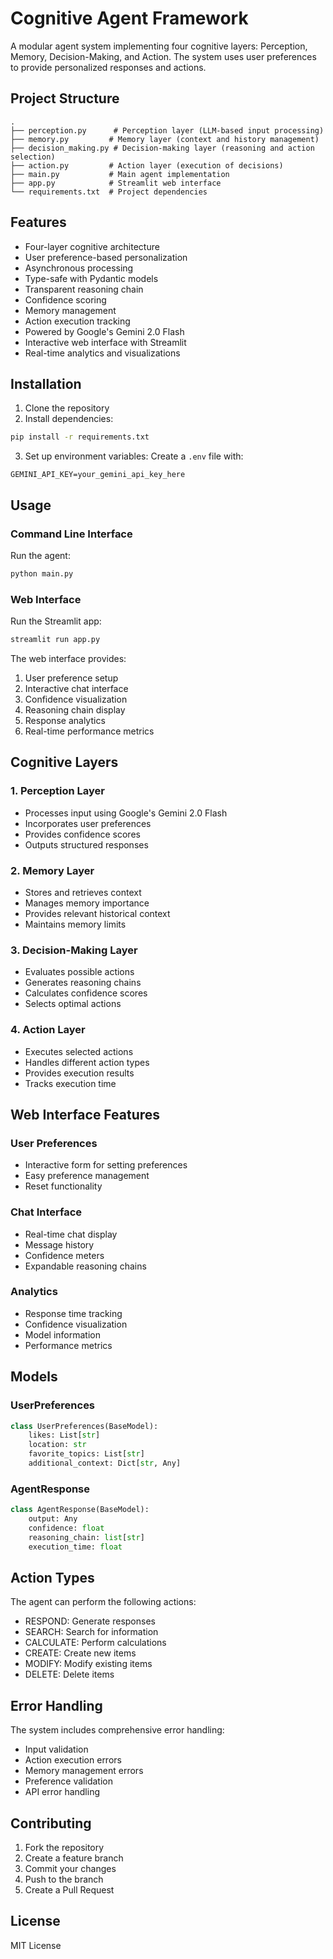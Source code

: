 # Cognitive Agent Framework

A modular agent system implementing four cognitive layers: Perception, Memory, Decision-Making, and Action. The system uses user preferences to provide personalized responses and actions.

## Project Structure

```
.
├── perception.py      # Perception layer (LLM-based input processing)
├── memory.py         # Memory layer (context and history management)
├── decision_making.py # Decision-making layer (reasoning and action selection)
├── action.py         # Action layer (execution of decisions)
├── main.py           # Main agent implementation
├── app.py            # Streamlit web interface
└── requirements.txt  # Project dependencies
```

## Features

- Four-layer cognitive architecture
- User preference-based personalization
- Asynchronous processing
- Type-safe with Pydantic models
- Transparent reasoning chain
- Confidence scoring
- Memory management
- Action execution tracking
- Powered by Google's Gemini 2.0 Flash
- Interactive web interface with Streamlit
- Real-time analytics and visualizations

## Installation

1. Clone the repository
2. Install dependencies:
```bash
pip install -r requirements.txt
```

3. Set up environment variables:
Create a `.env` file with:
```
GEMINI_API_KEY=your_gemini_api_key_here
```

## Usage

### Command Line Interface
Run the agent:
```bash
python main.py
```

### Web Interface
Run the Streamlit app:
```bash
streamlit run app.py
```

The web interface provides:
1. User preference setup
2. Interactive chat interface
3. Confidence visualization
4. Reasoning chain display
5. Response analytics
6. Real-time performance metrics

## Cognitive Layers

### 1. Perception Layer
- Processes input using Google's Gemini 2.0 Flash
- Incorporates user preferences
- Provides confidence scores
- Outputs structured responses

### 2. Memory Layer
- Stores and retrieves context
- Manages memory importance
- Provides relevant historical context
- Maintains memory limits

### 3. Decision-Making Layer
- Evaluates possible actions
- Generates reasoning chains
- Calculates confidence scores
- Selects optimal actions

### 4. Action Layer
- Executes selected actions
- Handles different action types
- Provides execution results
- Tracks execution time

## Web Interface Features

### User Preferences
- Interactive form for setting preferences
- Easy preference management
- Reset functionality

### Chat Interface
- Real-time chat display
- Message history
- Confidence meters
- Expandable reasoning chains

### Analytics
- Response time tracking
- Confidence visualization
- Model information
- Performance metrics

## Models

### UserPreferences
```python
class UserPreferences(BaseModel):
    likes: List[str]
    location: str
    favorite_topics: List[str]
    additional_context: Dict[str, Any]
```

### AgentResponse
```python
class AgentResponse(BaseModel):
    output: Any
    confidence: float
    reasoning_chain: list[str]
    execution_time: float
```

## Action Types

The agent can perform the following actions:
- RESPOND: Generate responses
- SEARCH: Search for information
- CALCULATE: Perform calculations
- CREATE: Create new items
- MODIFY: Modify existing items
- DELETE: Delete items

## Error Handling

The system includes comprehensive error handling:
- Input validation
- Action execution errors
- Memory management errors
- Preference validation
- API error handling

## Contributing

1. Fork the repository
2. Create a feature branch
3. Commit your changes
4. Push to the branch
5. Create a Pull Request

## License

MIT License 